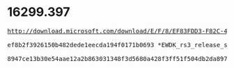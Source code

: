 # 16299.397

<pre>
<a href="http://download.microsoft.com/download/E/F/8/EF83FDD3-F82C-40C1-85F4-75B92BF43FF7/EWDK_rs3_release_svc_16299_180320-1852.iso">http://download.microsoft.com/download/E/F/8/EF83FDD3-F82C-40C1-85F4-75B92BF43FF7/EWDK_rs3_release_svc_16299_180320-1852.iso</a>

ef8b2f3926150b482dede1eecda194f0171b0693 *EWDK_rs3_release_svc_16299_180320-1852.iso

8947ce13b30e54aae12a2b863031348f3d5680a428f3ff51f504db2da897b5e0 *EWDK_rs3_release_svc_16299_180320-1852.iso
</pre>
